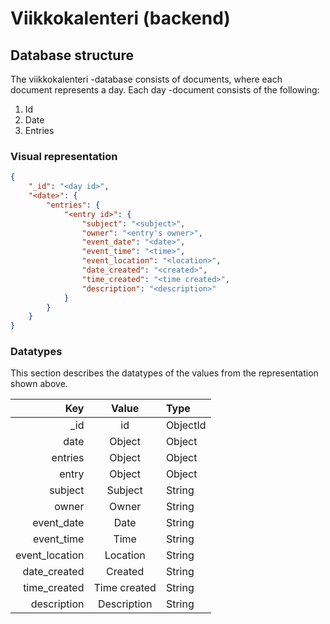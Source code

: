 # Viikkokalenteri (backend)

## Database structure
The viikkokalenteri -database consists of documents, where each
document represents a day. Each day -document consists of the following:
1. Id
2. Date
3. Entries

### Visual representation
``` json
{
    "_id": "<day id>",
    "<date>": {
        "entries": {
            "<entry id>": {
                "subject": "<subject>",
                "owner": "<entry's owner>",
                "event_date": "<date>",
                "event_time": "<time>",
                "event_location": "<location>",
                "date_created": "<created>",
                "time_created": "<time created>",
                "description": "<description>"
            }
        }
    }
}
```

### Datatypes
This section describes the datatypes of the
values from the representation shown above.

| Key             | Value         | Type      |
| --------------: | :-----------: | :-------- |
| \_id            | id            | ObjectId  |
| date            | Object        | Object    |
| entries         | Object        | Object    |
| entry           | Object        | Object    |
| subject         | Subject       | String    |
| owner           | Owner         | String    |
| event\_date     | Date          | String    |
| event\_time     | Time          | String    |
| event\_location | Location      | String    |
| date\_created   | Created       | String    |
| time\_created   | Time created  | String    |
| description     | Description   | String    |
